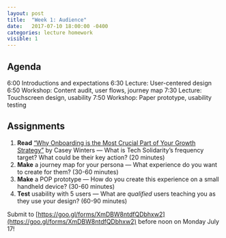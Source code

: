 ```yaml
---
layout: post
title:  "Week 1: Audience"
date:   2017-07-10 18:00:00 -0400
categories: lecture homework
visible: 1
---
```


## Agenda

6:00 Introductions and expectations
6:30 Lecture: User-centered design
6:50 Workshop: Content audit, user flows, journey map
7:30 Lecture: Touchscreen design, usability
7:50 Workshop: Paper prototype, usability testing

## Assignments

1. **Read** [“Why Onboarding is the Most Crucial Part of Your Growth Strategy”](https://news.greylock.com/why-onboarding-is-the-most-crucial-part-of-your-growth-strategy-8f9ad3ec8d5e) by Casey Winters — What is Tech Solidarity’s frequency target? What could be their key action? (20 minutes)
2. **Make** a journey map for your persona — What experience do you want to create for them? (30-60 minutes)
3. **Make** a POP prototype  — How do you create this experience on a small handheld device? (30-60 minutes)
4. **Test** usability with 5 users — What are *qualified* users teaching you as they use your design? (60-90 minutes)

Submit to [https://goo.gl/forms/XmDBW8ntdfQDbhxw2](https://goo.gl/forms/XmDBW8ntdfQDbhxw2) before noon on Monday July 17!